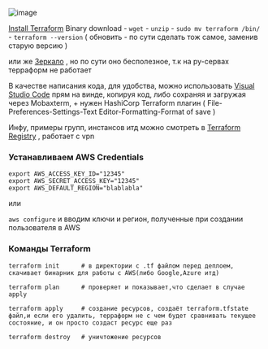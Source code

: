 ![image](https://github.com/Wireflex/Terraform/assets/165675775/e64fc968-9c50-4804-a8f5-542e7c1e7a2c)

[Install Terraform](https://developer.hashicorp.com/terraform/install) Binary download - ```wget``` - ```unzip``` - ```sudo mv terraform /bin/``` - ```terraform --version``` ( обновить - по сути сделать тож самое, заменив старую версию )

или же [Зеркало](https://mirror.selectel.ru/3rd-party/hashicorp-releases/terraform/?_gl=1*g62yz3*_gcl_au*MjAxODM3ODkzMy4xNzEyMDkyODA4*_ga*MTk5NDU1NjA3Ni4xNzEyMDkyODA4*_ga_H3R3VJH01B*MTcxOTU2OTk1NS4xOS4wLjE3MTk1Njk5NTUuNjAuMC4w) , но по сути оно бесполезное, т.к на ру-сервах терраформ не работает

В качестве написания кода, для удобства, можно использовать [Visual Studio Code](https://code.visualstudio.com/download) прям на винде, копируя код, либо сохраняя и загружая через Mobaxterm, + нужен HashiCorp Terraform плагин ( File-Preferences-Settings-Text Editor-Formatting-Format of save )

Инфу, примеры групп, инстансов итд можно смотреть в [Terraform Registry](https://registry.terraform.io/) , работает с vpn

### Устанавливаем AWS Credentials
```
export AWS_ACCESS_KEY_ID="12345"
export AWS_SECRET_ACCESS_KEY="12345"
export AWS_DEFAULT_REGION="blablabla"
```
или 

```aws configure``` и вводим ключи и регион, полученные при создании пользователя в AWS

### Команды Terraform
```
terraform init      # в директории с .tf файлом перед деплоем, скачивает бинарник для работы с AWS(либо Google,Azure итд)
```
```
terraform plan      # проверяет и показывает,что сделает в случае apply
```
```
terraform apply     # создание ресурсов, создаёт terraform.tfstate файл,и если его удалить, терраформ не с чем будет сравнивать текущее состояние, и он просто создаст ресурс еще раз
```
```
terraform destroy   # уничтожение ресурсов
```
